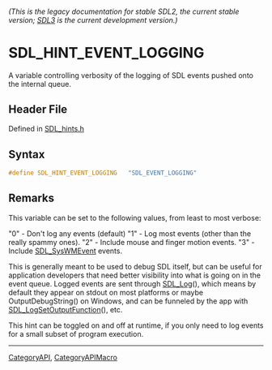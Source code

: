 ###### (This is the legacy documentation for stable SDL2, the current stable version; [SDL3](https://wiki.libsdl.org/SDL3/) is the current development version.)
# SDL_HINT_EVENT_LOGGING

A variable controlling verbosity of the logging of SDL events pushed onto the internal queue.

## Header File

Defined in [SDL_hints.h](https://github.com/libsdl-org/SDL/blob/SDL2/include/SDL_hints.h)

## Syntax

```c
#define SDL_HINT_EVENT_LOGGING   "SDL_EVENT_LOGGING"
```

## Remarks

This variable can be set to the following values, from least to most
verbose:

"0" - Don't log any events (default) "1" - Log most events (other than the
really spammy ones). "2" - Include mouse and finger motion events. "3" -
Include [SDL_SysWMEvent](SDL_SysWMEvent) events.

This is generally meant to be used to debug SDL itself, but can be useful
for application developers that need better visibility into what is going
on in the event queue. Logged events are sent through [SDL_Log](SDL_Log)(),
which means by default they appear on stdout on most platforms or maybe
OutputDebugString() on Windows, and can be funneled by the app with
[SDL_LogSetOutputFunction](SDL_LogSetOutputFunction)(), etc.

This hint can be toggled on and off at runtime, if you only need to log
events for a small subset of program execution.

----
[CategoryAPI](CategoryAPI), [CategoryAPIMacro](CategoryAPIMacro)

